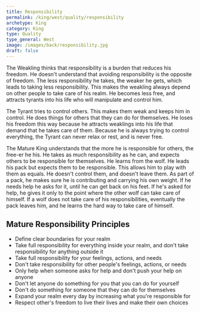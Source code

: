 ```yaml
---
title: Responsibility
permalink: /king/west/quality/responsibility
archetype: King
category: King
type: Quality
type_general: West
image: /images/back/responsibility.jpg
draft: false
---
```

   
  
The Weakling thinks that responsibility is a burden that reduces his freedom. He doesn't understand that avoiding responsibility is the opposite of freedom. The less responsibility he takes, the weaker he gets, which leads to taking less responsibility. This makes the weakling always depend on other people to take care of his realm. He becomes less free, and attracts tyrants into his life who will manipulate and control him.   
  
The Tyrant tries to control others. This makes them weak and keeps him in control. He does things for others that they can do for themselves. He loses his freedom this way because he attracts weaklings into his life that demand that he takes care of them. Because he is always trying to control everything, the Tyrant can never relax or rest, and is never free.  
  
The Mature King understands that the more he is responsible for others, the free-er he his. He takes as much responsibility as he can, and expects others to be responsible for themselves. He learns from the wolf. He leads his pack but expects them to be responsible. This allows him to play with them as equals. He doesn't control them, and doesn't leave them. As part of a pack, he makes sure he is contributing and carrying his own weight. If he needs help he asks for it, until he can get back on his feet. If he's asked for help, he gives it only to the point where the other wolf can take care of himself. If a wolf does not take care of his responsibilities, eventually the pack leaves him, and he learns the hard way to take care of himself.   
  
  
## Mature Responsibility Principles  
- Define clear boundaries for your realm  
- Take full responsibility for everything inside your realm, and don't take responsibility for anything outside it  
- Take full responsibility for your feelings, actions, and needs  
- Don't take responsibility for other people's feelings, actions, or needs  
- Only help when someone asks for help and don't push your help on anyone  
- Don't let anyone do something for you that you can do for yourself  
- Don't do something for someone that they can do for themselves  
- Expand your realm every day by increasing what you're responsible for  
- Respect other's freedom to live their lives and make their own choices
